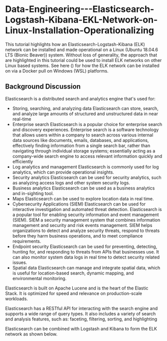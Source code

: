 # Data-Engineering---Elasticsearch-Logstash-Kibana-EKL-Network-on-Linux-Installation-Operationalizing

This tutorial highlights how an Elasticsearch-Logstash-Kibana (ELK) network can be installed and made operational on a Linux (Ubuntu 18.04.6 LTS (Bionic Beaver)) system. Without loss of generality, the approach that are highlighted in this tutorial could be used to install ELK networks on other Linux based systems. 
See here () for how the ELK network can be installed on via a Docker pull on Windows (WSL) platforms. 

## Background Discussion
Elasticsearch is a distributed search and analytics engine that's used for: 
  - Storing, searching, and analyzing data
Elasticsearch can store, search, and analyze large amounts of structured and unstructured data in near real-time
  - Enterprise search
Elasticsearch is a popular choice for enterprise search and discovery experiences. Enterprise search is a software technology that allows users within a company to search across various internal data sources like documents, emails, databases, and applications, effectively finding information from a single search bar, rather than navigating through individual storage systems; essentially acting as a company-wide search engine to access relevant information quickly and efficiently
  - Log analytics and management
Elasticsearch is commonly used for log analytics, which can provide operational insights. 
  - Security analytics
Elasticsearch can be used for security analytics, such as analyzing access logs and other system security logs. 
  - Business analytics
Elasticsearch can be used as a business analytics and in-sighting tool. 
  - Maps
Elasticsearch can be used to explore location data in real time. 
  - Cybersecurity Applications (SIEM)
Elasticsearch can be used for interactive investigation and automated threat detection. Elasticsearch is a popular tool for enabling security information and event management (SIEM). SIEM a security management system that combines information management and security and risk events management. SIEM helps organizations to detect and analyze security threats, respond to threats before they harm business operations, and to meet compliance requirements.
  - Endpoint security
Elasticsearch can be used for preventing, detecting, hunting for, and responding to threats from APIs that businesses use. It can also monitor system data logs in real time to detect security related issues. 
  - Spatial data
Elasticsearch can manage and integrate spatial data, which is useful for location-based search, dynamic mapping, and environmental monitoring.

Elasticsearch is built on Apache Lucene and is the heart of the Elastic Stack. It is optimized for speed and relevance on production-scale workloads. 

Elasticsearch has a RESTful API for interacting with the search engine and supports a wide range of query types. It also includes a variety of search and analysis features, such as: faceting, filtering, sorting, and highlighting

Elasticsearch can be combined with Logstash and Kibana to form the ELK network as shown below. 
